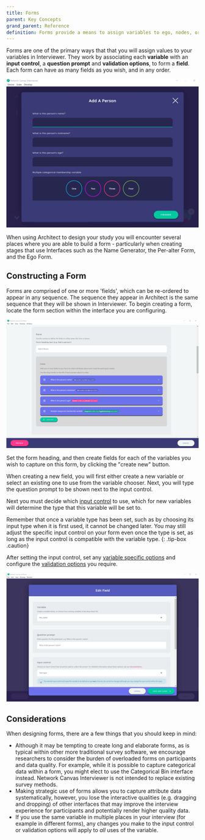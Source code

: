 ```yaml
---
title: Forms
parent: Key Concepts
grand_parent: Reference
definition: Forms provide a means to assign variables to ego, nodes, or edges, using a familiar and easy to use interface.
---
```


Forms are one of the primary ways that that you will assign values to your variables in Interviewer. They work by associating each **variable** with an **input control**, a **question prompt** and **validation options**, to form a **field**. Each form can have as many fields as you wish, and in any order.

![](../../assets/img/key-concepts/forms/preview.png)

When using Architect to design your study you will encounter several places where you are able to build a form - particularly when creating stages that use Interfaces such as the Name Generator, the Per-alter Form, and the Ego Form.

## Constructing a Form

Forms are comprised of one or more 'fields', which can be re-ordered to appear in any sequence. The sequence they appear in Architect is the same sequence that they will be shown in Interviewer. To begin creating a form, locate the form section within the interface you are configuring.

![](../../assets/img/key-concepts/forms/form.png)

Set the form heading, and then create fields for each of the variables you wish to capture on this form, by clicking the "create new" button.

When creating a new field, you will first either create a new variable or select an existing one to use from the variable chooser. Next, you will type the question prompt to be shown next to the input control.

Next you must decide which [input control](../input-controls) to use, which for new variables will determine the type that this variable will be set to.

Remember that once a variable type has been set, such as by choosing its input type when it is first used, it cannot be changed later. You may still adjust the specific input control on your form even once the type is set, as long as the input control is compatible with the variable type.
{: .tip-box .caution}

After setting the input control, set any [variable specific options](../variable-types) and configure the [validation options](../validation) you require.

![](../../assets/img/key-concepts/forms/field.png)

## Considerations

When designing forms, there are a few things that you should keep in mind:

- Although it may be tempting to create long and elaborate forms, as is typical within other more traditional survey software, we encourage researchers to consider the burden of overloaded forms on participants and data quality. For example, while it is possible to capture categorical data within a form, you might elect to use the Categorical Bin interface instead. Network Canvas Interviewer is not intended to replace existing survey methods.
- Making strategic use of forms allows you to capture attribute data systematically, however, you lose the interactive qualities (e.g. dragging and dropping) of other interfaces that may improve the interview experience for participants and potentially render higher quality data.
- If you use the same variable in multiple places in your interview (for example in different forms), any changes you make to the input control or validation options will apply to _all_ uses of the variable.
